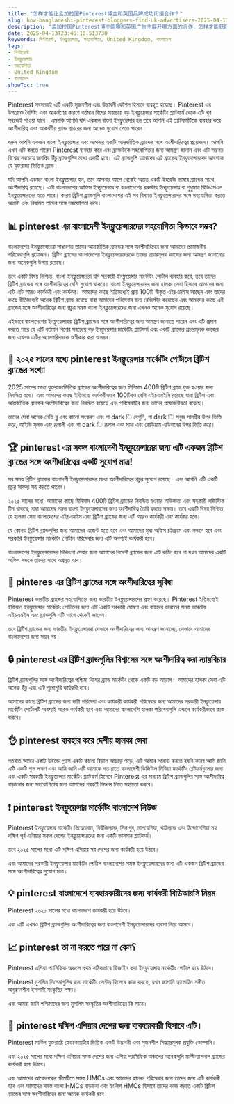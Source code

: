 ```yaml
---
title: "怎样才能让孟加拉国Pinterest博主和英国品牌成功衔接合作？"
slug: how-bangladeshi-pinterest-bloggers-find-uk-advertisers-2025-04-13
description: "孟加拉国Pinterest博主能够和英国广告主展开哪方面的合作，怎样才能获取广告主的合作邀请？"
date: 2025-04-13T23:46:10.513730
keywords: পিন্টারেস্ট, ইনফ্লুয়েন্সার, সহযোগিতা, United Kingdom, বাংলাদেশ
tags:
- পিন্টারেস্ট
- ইনফ্লুয়েন্সার
- সহযোগিতা
- United Kingdom
- বাংলাদেশ
showToc: true
---
```


Pinterest সবসময়ই এটি একটি সৃজনশীল এবং উদ্ভাবনী কৌশল হিসাবে ব্যবহৃত হয়েছে। Pinterest এর উপরোক্ত বৈশিষ্ট্য এবং আকর্ষণের কারণে বর্তমান বিশ্বের সবচেয়ে বড় ইনফ্লুয়েন্সার মার্কেটিং প্ল্যাটফর্ম থেকে এটি খুব সহজেই পাওয়া যাবে। এমনকি আপনি যদি একজন বাংলা ইনফ্লুয়েন্সার হন তবে আপনি এই প্ল্যাটফর্মটিকে ব্যবহার করে অংশীদারিত্ব এবং আকর্ষণীয় ব্র্যান্ড প্রচারের জন্য অনেক সুযোগ পেতে পারেন।

ধরুন আপনি একজন বাংলা ইনফ্লুয়েন্সার এবং আপনার একটি আন্তর্জাতিক ব্র্যান্ডের সঙ্গে অংশীদারিত্বের প্রয়োজন। আপনি এখন এটি করতে পারেন Pinterest ব্যবহার করে এবং ব্র্যান্ডটিকে সহযোগিতার জন্য আমন্ত্রণ জানান এবং এটি সম্ভবত বিশ্বের সবচেয়ে জনপ্রিয় উঁচু ব্র্যান্ডগুলির মধ্যে একটি হবে। এই ব্র্যান্ডগুলি আমাদের এই ব্র্যান্ডের ইনফ্লুয়েন্সারদের আবশ্যক যে যুক্তরাজ্য ভিত্তিক ব্র্যান্ড।

যদি আপনি একজন বাংলা ইনফ্লুয়েন্সার হন, তবে আপনার আগে থেকেই অন্তত একটি ইংরেজি ভাষার ব্র্যান্ডের সাথে অংশীদারিত্ব রয়েছে। এটি বাংলাদেশের আফিম ইনফ্লুয়েন্সার বা বাংলাদেশের রকস্টার ইনফ্লুয়েন্সার বা শুধুমাত্র বিডিএসএল ইনফ্লুয়েন্সারদের হতে পারে। কারণ ব্রিটিশ ব্র্যান্ডগুলি বাংলাদেশের এই সব বিখ্যাত ইনফ্লুয়েন্সারদের সঙ্গে সহযোগিতা করতে আগ্রহী এবং নিয়মিত তাদের সঙ্গে সহযোগিতা করে।


## 📊 pinterest এর বাংলাদেশী ইনফ্লুয়েন্সারদের সহযোগিতা কিভাবে সম্ভব?

বাংলাদেশের ইনফ্লুয়েন্সাররা সাধারণত তাদের আন্তর্জাতিক ব্র্যান্ডের সঙ্গে অংশীদারিত্বের জন্য আমাদের প্রয়োজনীয় পরিষেবাগুলি প্রয়োজন। ব্রিটিশ ব্র্যান্ডের বাংলাদেশের ইনফ্লুয়েন্সারদেরকে তাদের প্রচারমূলক কাজের জন্য আমন্ত্রণ জানানোর জন্য অনেকগুলি উপায় রয়েছে।

তবে একটি বিষয় নিশ্চিত, বাংলা ইনফ্লুয়েন্সাররা যদি সরকারী ইনফ্লুয়েন্সার মার্কেটিং পোর্টাল ব্যবহার করে, তবে তাদের ব্রিটিশ ব্র্যান্ডের সঙ্গে অংশীদারিত্বের বেশি সুযোগ থাকবে। বাংলা ইনফ্লুয়েন্সারদের জন্য হালকা সেবা হিসাবে আমাদের জন্য এটি এটি আরও কার্যকরী এবং কার্যকর। আমাদের কাছে ইতিমধ্যেই প্রায় 100টি স্বীকৃত এইচএমইস আছেন এবং তাদের কাছে ইতিমধ্যেই অনেক ব্রিটিশ ব্র্যান্ড রয়েছে যারা আমাদের পরিষেবার জন্য রেজিস্টার করেছেন এবং আমাদের কাছে এই ব্র্যান্ডের সঙ্গে অংশীদারিত্বের জন্য প্রচুর সমস্ত বাংলা ইনফ্লুয়েন্সারদের জন্য এখনও অনেক সুযোগ রয়েছে।

এইভাবে বাংলাদেশের ইনফ্লুয়েন্সাররা ব্রিটিশ ব্র্যান্ডের সঙ্গে অংশীদারিত্বের জন্য আমন্ত্রণ জানাতে পারেন এবং এটি প্রমাণ করতে পারে যে এটি বর্তমান বিশ্বের সবচেয়ে বড় ইনফ্লুয়েন্সার মার্কেটিং প্ল্যাটফর্ম এবং একটি ব্র্যান্ডের প্রচারমূলক কাজের জন্য এখনও এটির অ্যালগরিদমকে অস্বীকার করা অসম্ভব।


## 🎤 ২০২৫ সালের মধ্যে pinterest ইনফ্লুয়েন্সার মার্কেটিং পোর্টালে ব্রিটিশ ব্র্যান্ডের সংখ্যা

2025 সালের মধ্যে যুক্তরাজ্যভিত্তিক ব্র্যান্ডের অংশীদারিত্বের জন্য মিনিমাম 400টি ব্রিটিশ ব্র্যান্ড যুক্ত হওয়ার জন্য নিবন্ধিত হবে। এবং আমাদের কাছে ইতিমধ্যে কার্যকরীভাবে 100টিরও বেশি এইচএমইসি রয়েছে যারা ব্রিটিশ এবং আন্তর্জাতিক ব্র্যান্ডের অংশীদারিত্বের জন্য নিবন্ধিত হয়েছে এবং পরিষেবাটির জন্য তাদের প্রয়োজনীয়তা রয়েছে।

তাদের সেবা অনেক নেভি ব্লু এবং কালো সংস্করণ এবং গা dark ি বেগুনি, গা dark ি সবুজ সামগ্রীর উপর ভিত্তি করে, আইভি সুলভ এবং রূপালী এবং গা dark ি রূপাল এবং সাদা এবং রোডিয়াম এডিশনের উপর ভিত্তি করে।


## 🏆 pinterest এর সকল বাংলাদেশী ইনফ্লুয়েন্সারের জন্য এটি একজন ব্রিটিশ ব্র্যান্ডের সঙ্গে অংশীদারিত্বের একটি সুযোগ মাত্র!

সব সময় ব্রিটিশ ব্র্যান্ডের বাংলাদশী ইনফ্লুয়েন্সারদের মধ্যে অংশীদারিত্বের প্রচুর সুযোগ রয়েছে। এবং আপনি এটি একটি প্রচুর সাফল্য সহ করতে পারেন।

২০২৫ সালের মধ্যে, আমাদের কাছে মিনিমাম 400টি ব্রিটিশ ব্র্যান্ডের নিবন্ধিত হওয়ার অভিজ্ঞতা এবং সহকারী লজিস্টিক টিম থাকবে, যারা আমাদের সমস্ত বাংলা ইনফ্লুয়েন্সারদের জন্য অংশীদারিত্ব তৈরি করতে সক্ষম। তবে একটি বিষয় নিশ্চিত, যে হালকা সেবা বাংলাদেশের এইচএমইস এবং ব্রিটিশ ব্র্যান্ডের জন্য এটি আরও কার্যকরী এবং কার্যকর হবে।

যে কোনও ব্রিটিশ ব্র্যান্ডগুলির জন্য আমাদের এজেন্ট হতে হবে এবং আমাদের মুখ্য অফিস চট্টগ্রামে এবং লন্ডনে হবে এবং সরকারি ইনফ্লুয়েন্সার মার্কেটিং পোর্টাল পরিষেবার জন্য এটি অবশ্যই কার্যকরী হবে।

বাংলাদেশের ইনফ্লুয়েন্সারদের চিকিৎসা সেবার জন্য আমাদের বিদেশী ব্র্যান্ডের জন্য এটি কঠিন হবে না যখন আমাদের একটি অফিস লন্ডনে তাদের সাথে অগ্রদূত হবে।


## 👏 pinteres এর ব্রিটিশ ব্র্যান্ডের সঙ্গে অংশীদারিত্বের সুবিধা

Pinterest ভারতীয় ব্র্যান্ডের সহযোগিতার জন্য ভারতীয় ইনফ্লুয়েন্সারদের গ্রহণ করেছে। Pinterest ইতিমধ্যেই ইন্ডিয়ান ইনফ্লুয়েন্সার মার্কেটিং পোর্টালের জন্য এটি একটি সরকারী ঘোষণা এবং বাইরের ভারতের সমস্ত ভারতীয় এইচএমইস এবং ব্র্যান্ডগুলি এটি আগে থেকেই জানেন।

তবে ব্রিটিশ ব্র্যান্ডের জন্য ভারতীয় ইনফ্লুয়েন্সাররা যেভাবে অংশীদারিত্বের জন্য আমন্ত্রণ জানাচ্ছে, সেভাবে আমাদের বাংলাদেশের জন্য সম্ভব নয়।


## 🔒 pinterest এর ব্রিটিশ ব্র্যান্ডগুলির বিশ্বাসের সঙ্গে অংশীদারিত্ব করা ন্যায়বিচার

ব্রিটিশ ব্র্যান্ডগুলির সঙ্গে অংশীদারিত্বের পশ্চিমা বিশ্বের ব্র্যান্ড মার্কেটিং থেকে একটি বড় আড়াল। আমাদের হালকা সেবা এটি অনেক উঁচু এবং এটি পুরোপুরি কার্যকরী হবে।

আমাদের কাছে ব্রিটিশ ব্র্যান্ডের জন্য দায়ী পরিষেবা এবং কার্যকরী কার্যকরী পরিষেবার জন্য আমাদের সরকারী ইনফ্লুয়েন্সার মার্কেটিং পোর্টালটি অবশ্যই আরও কার্যকরী হবে এবং আমাদের বাংলাদেশি হালকা পরিষেবাগুলি এখানে কার্যকরীভাবে কাজ করবে।


## 👌 pinterest ব্যবহার করে দেশীয় হালকা সেবা

গতরাত আমার একটি উইন্ডো গ্লাসে একটি কালো বিড়াল আছড়ে পড়ে, এটি আমার পরোয়া করতে হয়নি কারণ আমি জানি এটি একটি শুভ লক্ষণ এবং আমি জানি এটি আমাকে গত রাতে বাংলাদেশী ডিজিটাল মিডিয়া মার্কেটিং প্লেটফর্মগুলোর জন্য এবং একটি সরকারী ইনফ্লুয়েন্সার মার্কেটিং প্ল্যাটফর্ম হিসেবে Pinterest এর মাধ্যমে ব্রিটিশ ব্র্যান্ডগুলির সঙ্গে অংশীদারিত্ব বাড়ানোর জন্য সহযোগিতার জন্য আমাদের পরবর্তী সিদ্ধান্ত নিতে সহায়তা করবে।


## ❗ pinterest ইনফ্লুয়েন্সার মার্কেটিং বাংলাদেশ নিউজ

Pinterest ইনফ্লুয়েন্সার মার্কেটিং ভিয়েতনাম, নিউজিল্যান্ড, সিঙ্গাপুর, মালয়েশিয়া, থাইল্যান্ড এবং ইন্দোনেশিয়া সহ দক্ষিণ পূর্ব এশিয়ার সকল দেশের ইনফ্লুয়েন্সারদের জন্য একটি ভাসমান প্ল্যাটফর্ম।

তবে ২০২৫ সালের মধ্যে এটি দক্ষিণ এশিয়ার সব দেশের জন্য কার্যকরী হয়ে উঠবে।

এবং আমাদের সরকারী ইনফ্লুয়েন্সার মার্কেটিং পোর্টাল বাংলাদেশের সমস্ত ইনফ্লুয়েন্সারদের জন্য এটি একজন ব্রিটিশ ব্র্যান্ডের সঙ্গে অংশীদারিত্বের সুযোগ মাত্র।


## 💡 pinterest বাংলাদেশে ব্যবহারকারীদের জন্য কার্যকরী বিডিআরসি নিয়ম

Pinterest ২০২৫ সালের মধ্যে বাংলাদেশে কার্যকরী হয়ে উঠবে।

এবং এটি এখনও ব্রিটিশ ব্র্যান্ডগুলির অংশীদারিত্বের জন্য বাংলাদেশী ইনফ্লুয়েন্সারদের ব্যবসা নিয়ে আসবে। 


## 📈 pinterest তা না করতে পারে না কেন؟

Pinterest এশিয়া প্যাসিফিক অঞ্চলে প্রথম সঠিকভাবে ডিজাইন করা ইনফ্লুয়েন্সার মার্কেটিং পোর্টাল হয়ে উঠবে।

Pinterest মুসলিম সিনেমাগুলির জন্য মার্কেটিং সেন্টার হিসেবে কাজ করছে, যখন জাপানি হ্যালোইন সঙ্গীত অনুরণনশীল ইসলামী সংস্কৃতির লক্ষ্য।

এবং আমরা জানি পশ্চিমাদের জন্য মুসলিম সংস্কৃতির অংশীদারিত্বের কি মানে। 


## 🥳 pinterest দক্ষিণ এশিয়ার দেশের জন্য ব্যবহারকারী হিসাবে এটি।

Pinterest মার্কিন যুক্তরাষ্ট্রে হেডকোয়ার্টার ভিত্তিক একটি উদ্ভাবনী এবং সৃজনশীল সিদ্ধান্তমূলক প্রযুক্তি কোম্পানি।

এবং ২০২৫ সালের মধ্যে দক্ষিণ এশিয়ার সমস্ত দেশের জন্য এশিয়া প্যাসিফিক অঞ্চলের অনেকগুলি মাল্টিন্যাশনাল ব্র্যান্ডের কার্যকরী হয়ে উঠবে।

এবং আমাদের আবেদনকের স্কীমটিতে সমস্ত HMCs এবং আমাদের হালকা পরিষেবার জন্য তাদের জন্য এটি কার্যকরী হবে এবং আমাদের সমস্ত বাংলা HMCs বাড়ানো এবং ইংলিশ HMCs হিসাবে তাদের কাজ করতে একটি ব্রিটিশ ব্র্যান্ডের সঙ্গে অংশীদারিত্বের জন্য অনেক কার্যকরী হবে।